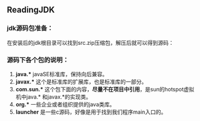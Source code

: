## ReadingJDK
### jdk源码包准备：
  在安装后的jdk根目录可以找到src.zip压缩包，解压后就可以得到源码：
### 源码下各个包的说明：
1. __java.*__ javaSE标准库，保持向后兼容。
2. __javax.*__ 这个是标准库的扩展库，也是标准库的一部分。
3. __com.sun.*__ 这个包下面的内容，__尽量不在项目中引用__，是sun的hotspot虚拟机中java.* 和javax.*的实现类。
4. __org.*__ 一些企业或者组织提供的java类库。
5. __launcher__ 是一些c源码，好像是用于找到我们程序main入口的。
